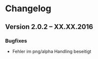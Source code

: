 Changelog
=========

Version 2.0.2 – XX.XX.2016
--------------------------

### Bugfixes

* Fehler im png/alpha Handling beseitigt
